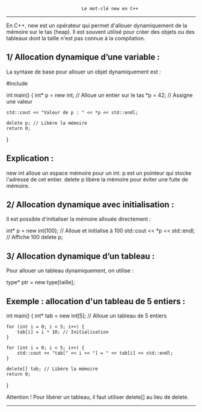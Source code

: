                                Le mot-clé new en C++
**************************************************************************

En C++, new est un opérateur qui permet d'allouer dynamiquement de la mémoire 
sur le tas (heap). Il est souvent utilisé pour créer des objets ou des tableaux
dont la taille n'est pas connue à la compilation.

1/ Allocation dynamique d’une variable :
----------------------------------------

La syntaxe de base pour allouer un objet dynamiquement est :

#include <iostream>

int main()
{
    int* p = new int; // Alloue un entier sur le tas
    *p = 42; // Assigne une valeur

    std::cout << "Valeur de p : " << *p << std::endl;

    delete p; // Libère la mémoire
    return 0;
}

Explication :
-------------

new int alloue un espace mémoire pour un int.
p est un pointeur qui stocke l'adresse de cet entier.
delete p libère la mémoire pour éviter une fuite de mémoire.

2/ Allocation dynamique avec initialisation :
---------------------------------------------

Il est possible d'initialiser la mémoire allouée directement :

int* p = new int(100); // Alloue et initialise à 100
std::cout << *p << std::endl; // Affiche 100
delete p;

3/ Allocation dynamique d’un tableau :
--------------------------------------

Pour allouer un tableau dynamiquement, on utilise :

type* ptr = new type[taille];

Exemple : allocation d'un tableau de 5 entiers :
------------------------------------------------

int main() {
    int* tab = new int[5]; // Alloue un tableau de 5 entiers

    for (int i = 0; i < 5; i++) {
        tab[i] = i * 10; // Initialisation
    }

    for (int i = 0; i < 5; i++) {
        std::cout << "tab[" << i << "] = " << tab[i] << std::endl;
    }

    delete[] tab; // Libère la mémoire
    return 0;
}

Attention ! Pour libérer un tableau, il faut utiliser delete[] au lieu de delete.

************************************************************************************

